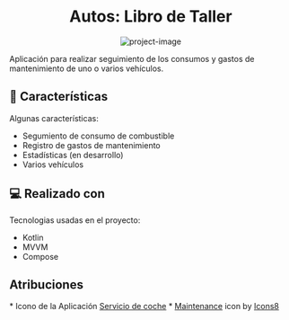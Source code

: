 <h1 align="center" id="title">Autos: Libro de Taller</h1>

<p align="center"><img src="https://socialify.git.ci/Katabatiko/coches/image?language=1&amp;logo=https%3A%2F%2Fimg.icons8.com%2Fexternal-kiranshastry-gradient-kiranshastry%2F64%2Fexternal-car-service-car-service-kiranshastry-gradient-kiranshastry.png&amp;name=1&amp;owner=1&amp;pattern=Floating%20Cogs&amp;theme=Auto" alt="project-image"></p>

<p id="description">Aplicación para realizar seguimiento de los consumos y gastos de mantenimiento de uno o varios vehículos.</p>



<h2>🧐 Características</h2>

Algunas características:

*   Segumiento de consumo de combustible
*   Registro de gastos de mantenimiento
*   Estadísticas (en desarrollo)
*   Varios vehículos



<h2>💻 Realizado con</h2>

Tecnologias usadas en el proyecto:

*   Kotlin
*   MVVM
*   Compose

<h2>Atribuciones</h2>
*   Icono de la Aplicación <a target="_blank" href="https://icons8.com/icon/BL5MToZaC11v/servicio-de-coche">Servicio de coche</a>
*   <a target="_blank" href="https://icons8.com/icon/Hp6fuB9byo0Z/maintenance">Maintenance</a> icon by <a target="_blank" href="https://icons8.com">Icons8</a>